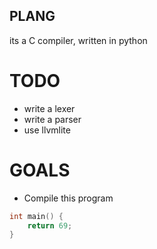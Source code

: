 ## PLANG ## 

its a C compiler, written in python


# TODO
- write a lexer
- write a parser
- use llvmlite


# GOALS 
- Compile this program
```c
int main() { 
    return 69;
}
```


